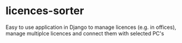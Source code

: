 # licences-sorter
Easy to use application in Django to manage licences (e.g. in offices),
manage multiplce licences and connect them with selected PC's

